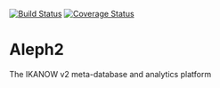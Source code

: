 [![Build Status](https://travis-ci.org/IKANOW/Aleph2.svg?branch=master)](https://travis-ci.org/IKANOW/Aleph2)  [![Coverage Status](https://coveralls.io/repos/IKANOW/Aleph2/badge.svg)](https://coveralls.io/r/IKANOW/Aleph2)

# Aleph2
The IKANOW v2 meta-database and analytics platform

